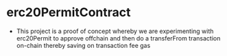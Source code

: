# erc20PermitContract
- This project is a proof of concept whereby we are experimenting with erc20Permit to approve offchain and then do a transferFrom transaction on-chain thereby saving on transaction fee gas
